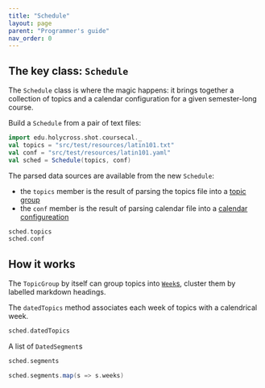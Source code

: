 ```yaml
---
title: "Schedule"
layout: page
parent: "Programmer's guide"
nav_order: 0
---
```



## The key class: `Schedule`

The `Schedule` class is where the magic happens: it brings together a collection of topics and a calendar configuration for a given semester-long course.



Build a `Schedule` from a pair of text files:

```scala mdoc
import edu.holycross.shot.coursecal._
val topics = "src/test/resources/latin101.txt"
val conf = "src/test/resources/latin101.yaml"
val sched = Schedule(topics, conf)
```

The parsed data sources are available from the new `Schedule`:

- the `topics` member is the result of parsing the topics file into a [topic group](../topicGroup/)
- the `conf` member is the result of parsing calendar file  into a [calendar configureation](../calendarConfig/)


```scala mdoc
sched.topics
sched.conf
```



## How it works

The `TopicGroup` by itself can group topics into [`Week`s](./week/), cluster them by  labelled markdown headings.

The `datedTopics` method associates each week of topics with a calendrical week.

```scala mdoc
sched.datedTopics
```

A list of `DatedSegment`s

```scala mdoc
sched.segments
```

```scala mdoc
sched.segments.map(s => s.weeks)
```
